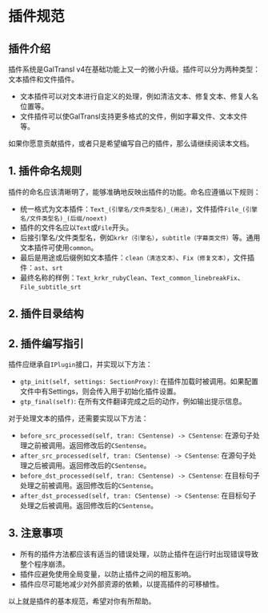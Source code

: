 # 插件规范

## 插件介绍

插件系统是GalTransl v4在基础功能上又一的微小升级。插件可以分为两种类型：文本插件和文件插件。
- 文本插件可以对文本进行自定义的处理，例如清洁文本、修复文本、修复人名位置等。
- 文件插件可以使GalTransl支持更多格式的文件，例如字幕文件、文本文件等。

如果你愿意贡献插件，或者只是希望编写自己的插件，那么请继续阅读本文档。

## 1. 插件命名规则

插件的命名应该清晰明了，能够准确地反映出插件的功能。命名应遵循以下规则：

- 统一格式为文本插件：`Text_(引擎名/文件类型名)_(用途)`，文件插件`File_(引擎名/文件类型名)_(后缀/noext)`
- 插件的文件名应以`Text`或`File`开头。
- 后接引擎名/文件类型名，例如`krkr（引擎名）`，`subtitle（字幕类文件）`等。通用文本插件可使用`common`。
- 最后是用途或后缀例如文本插件：`clean（清洁文本）`、`Fix（修复文本）`，文件插件：`ast`、`srt`
- 最终名称的样例：`Text_krkr_rubyClean`、`Text_common_linebreakFix`、`File_subtitle_srt`

## 2. 插件目录结构


## 2. 插件编写指引

插件应继承自`IPlugin`接口，并实现以下方法：

- `gtp_init(self, settings: SectionProxy)`: 在插件加载时被调用。如果配置文件中有Settings，则会传入用于初始化插件设置。
- `gtp_final(self)`: 在所有文件翻译完成之后的动作，例如输出提示信息。

对于处理文本的插件，还需要实现以下方法：

- `before_src_processed(self, tran: CSentense) -> CSentense`: 在源句子处理之前被调用。返回修改后的`CSentense`。
- `after_src_processed(self, tran: CSentense) -> CSentense`: 在源句子处理之后被调用。返回修改后的`CSentense`。
- `before_dst_processed(self, tran: CSentense) -> CSentense`: 在目标句子处理之前被调用。返回修改后的`CSentense`。
- `after_dst_processed(self, tran: CSentense) -> CSentense`: 在目标句子处理之后被调用。返回修改后的`CSentense`。

## 3. 注意事项

- 所有的插件方法都应该有适当的错误处理，以防止插件在运行时出现错误导致整个程序崩溃。
- 插件应避免使用全局变量，以防止插件之间的相互影响。
- 插件应尽可能地减少对外部资源的依赖，以提高插件的可移植性。

以上就是插件的基本规范，希望对你有所帮助。